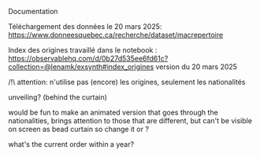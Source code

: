 Documentation

Téléchargement des données le 20 mars 2025: https://www.donneesquebec.ca/recherche/dataset/macrepertoire

Index des origines travaillé dans le notebook : https://observablehq.com/d/0b27d535ee6fd61c?collection=@lenamk/exsynth#index_origines
version du 20 mars 2025


/!\ attention:  n'utilise pas (encore) les origines, seulement les nationalités


unveiling? (behind the curtain)



would be fun to make an animated version that goes through the nationalities, brings attention to those that are different, but can't be visible on screen as bead curtain so change it or ?

what's the current order within a year?